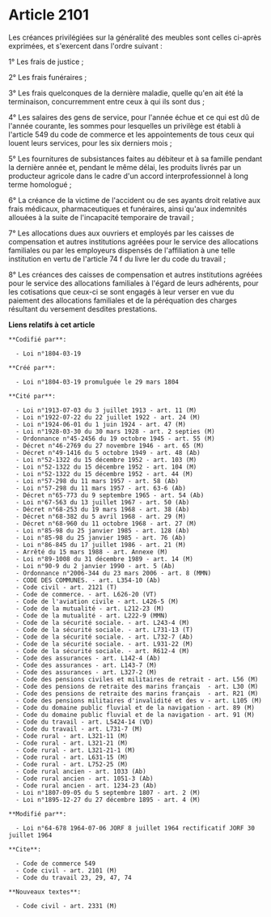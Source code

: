 # Article 2101

Les créances privilégiées sur la généralité des meubles sont celles ci-après exprimées, et s'exercent dans l'ordre suivant :

1° Les frais de justice ;

2° Les frais funéraires ;

3° Les frais quelconques de la dernière maladie, quelle qu'en ait été la terminaison, concurremment entre ceux à qui ils sont
dus ;

4° Les salaires des gens de service, pour l'année échue et ce qui est dû de l'année courante, les sommes pour lesquelles un
privilège est établi à l'article 549 du code de commerce et les appointements de tous ceux qui louent leurs services, pour
les six derniers mois ;

5° Les fournitures de subsistances faites au débiteur et à sa famille pendant la dernière année et, pendant le même délai,
les produits livrés par un producteur agricole dans le cadre d'un accord interprofessionnel à long terme homologué ;

6° La créance de la victime de l'accident ou de ses ayants droit relative aux frais médicaux, pharmaceutiques et funéraires,
ainsi qu'aux indemnités allouées à la suite de l'incapacité temporaire de travail ;

7° Les allocations dues aux ouvriers et employés par les caisses de compensation et autres institutions agréées pour le
service des allocations familiales ou par les employeurs dispensés de l'affiliation à une telle institution en vertu de
l'article 74 f du livre Ier du code du travail ;

8° Les créances des caisses de compensation et autres institutions agréées pour le service des allocations familiales à
l'égard de leurs adhérents, pour les cotisations que ceux-ci se sont engagés à leur verser en vue du paiement des allocations
familiales et de la péréquation des charges résultant du versement desdites prestations.

**Liens relatifs à cet article**

	**Codifié par**:

	  - Loi n°1804-03-19

	**Créé par**:

	  - Loi n°1804-03-19 promulguée le 29 mars 1804

	**Cité par**:

	  - Loi n°1913-07-03 du 3 juillet 1913 - art. 11 (M)
	  - Loi n°1922-07-22 du 22 juillet 1922 - art. 24 (M)
	  - Loi n°1924-06-01 du 1 juin 1924 - art. 47 (M)
	  - Loi n°1928-03-30 du 30 mars 1928 - art. 2 septies (M)
	  - Ordonnance n°45-2456 du 19 octobre 1945 - art. 55 (M)
	  - Décret n°46-2769 du 27 novembre 1946 - art. 65 (M)
	  - Décret n°49-1416 du 5 octobre 1949 - art. 48 (Ab)
	  - Loi n°52-1322 du 15 décembre 1952 - art. 103 (M)
	  - Loi n°52-1322 du 15 décembre 1952 - art. 104 (M)
	  - Loi n°52-1322 du 15 décembre 1952 - art. 44 (M)
	  - Loi n°57-298 du 11 mars 1957 - art. 58 (Ab)
	  - Loi n°57-298 du 11 mars 1957 - art. 63-6 (Ab)
	  - Décret n°65-773 du 9 septembre 1965 - art. 54 (Ab)
	  - Loi n°67-563 du 13 juillet 1967 - art. 50 (Ab)
	  - Décret n°68-253 du 19 mars 1968 - art. 38 (Ab)
	  - Décret n°68-382 du 5 avril 1968 - art. 29 (M)
	  - Décret n°68-960 du 11 octobre 1968 - art. 27 (M)
	  - Loi n°85-98 du 25 janvier 1985 - art. 128 (Ab)
	  - Loi n°85-98 du 25 janvier 1985 - art. 76 (Ab)
	  - Loi n°86-845 du 17 juillet 1986 - art. 21 (M)
	  - Arrêté du 15 mars 1988 - art. Annexe (M)
	  - Loi n°89-1008 du 31 décembre 1989 - art. 14 (M)
	  - Loi n°90-9 du 2 janvier 1990 - art. 5 (Ab)
	  - Ordonnance n°2006-344 du 23 mars 2006 - art. 8 (MMN)
	  - CODE DES COMMUNES. - art. L354-10 (Ab)
	  - Code civil - art. 2121 (T)
	  - Code de commerce. - art. L626-20 (VT)
	  - Code de l'aviation civile - art. L426-5 (M)
	  - Code de la mutualité - art. L212-23 (M)
	  - Code de la mutualité - art. L222-9 (MMN)
	  - Code de la sécurité sociale. - art. L243-4 (M)
	  - Code de la sécurité sociale. - art. L731-13 (T)
	  - Code de la sécurité sociale. - art. L732-7 (Ab)
	  - Code de la sécurité sociale. - art. L931-22 (M)
	  - Code de la sécurité sociale. - art. R612-4 (M)
	  - Code des assurances - art. L142-4 (Ab)
	  - Code des assurances - art. L143-7 (M)
	  - Code des assurances - art. L327-2 (M)
	  - Code des pensions civiles et militaires de retrait - art. L56 (M)
	  - Code des pensions de retraite des marins français  - art. L30 (M)
	  - Code des pensions de retraite des marins français  - art. R21 (M)
	  - Code des pensions militaires d'invalidité et des v - art. L105 (M)
	  - Code du domaine public fluvial et de la navigation - art. 89 (M)
	  - Code du domaine public fluvial et de la navigation - art. 91 (M)
	  - Code du travail - art. L5424-14 (VD)
	  - Code du travail - art. L731-7 (M)
	  - Code rural - art. L321-11 (M)
	  - Code rural - art. L321-21 (M)
	  - Code rural - art. L321-21-1 (M)
	  - Code rural - art. L631-15 (M)
	  - Code rural - art. L752-25 (M)
	  - Code rural ancien - art. 1033 (Ab)
	  - Code rural ancien - art. 1051-3 (Ab)
	  - Code rural ancien - art. 1234-23 (Ab)
	  - Loi n°1807-09-05 du 5 septembre 1807 - art. 2 (M)
	  - Loi n°1895-12-27 du 27 décembre 1895 - art. 4 (M)

	**Modifié par**:

	  - Loi n°64-678 1964-07-06 JORF 8 juillet 1964 rectificatif JORF 30 juillet 1964

	**Cite**:

	  - Code de commerce 549
	  - Code civil - art. 2101 (M)
	  - Code du travail 23, 29, 47, 74

	**Nouveaux textes**:

	  - Code civil - art. 2331 (M)
